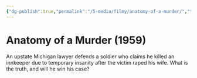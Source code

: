 ```yaml
---
{"dg-publish":true,"permalink":"/5-media/filmy/anatomy-of-a-murder/","tags":["to-watch","фильм","#Drama","#Mystery"]}
---
```


# Anatomy of a Murder (1959)
 
An upstate Michigan lawyer defends a soldier who claims he killed an innkeeper due to temporary insanity after the victim raped his wife. What is the truth, and will he win his case?

